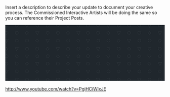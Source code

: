 Insert a description to describe your update to document your creative process. The Commissioned Interactive Artists will be doing the same so you can reference their Project Posts.

![Example Image](../project_images/cover.jpg?raw=true "Example Image")

http://www.youtube.com/watch?v=PgiHCiWlxJE
